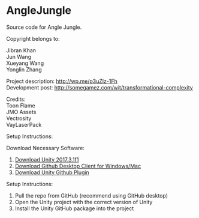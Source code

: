 # AngleJungle

Source code for Angle Jungle.

Copyright belongs to:

Jibran Khan <br />
Jun Wang <br />
Xueyang Wang <br />
Yonglin Zhang <br />

Project description: http://wp.me/p3uZlz-1Fh <br />
Development post: http://somegamez.com/wit/transformational-complexity

Credits: <br />
Toon Flame <br />
JMO Assets <br />
Vectrosity <br />
VayLaserPack <br />

Setup Instructions:<br />

Download Necessary Software: <br />

1. [Download Unity 2017.3.1f1](https://unity3d.com/get-unity/download/archive)
2. [Download Github Desktop Client for Windows/Mac](https://desktop.github.com/)
3. [Download Unity Github Plugin](https://github.com/github-for-unity/Unity/releases)

Setup Instructions: <br />
1. Pull the repo from GitHub (recommend using GitHub desktop)
2. Open the Unity project with the correct version of Unity
3. Install the Unity GitHub package into the project
